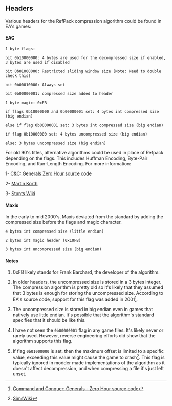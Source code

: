 ## Headers

Various headers for the RefPack compression algorithm could be found in EA's games:

#### EAC

```
1 byte flags:

bit 0b10000000: 4 bytes are used for the decompressed size if enabled, 3 bytes are used if disabled

bit 0b01000000: Restricted sliding window size (Note: Need to double check this)

bit 0b00010000: Always set

bit 0b00000001: compressed size added to header

1 byte magic: 0xFB

if flags 0b10000000 and 0b00000001 set: 4 bytes int compressed size (big endian)

else if flag 0b00000001 set: 3 bytes int compressed size (big endian)

if flag 0b10000000 set: 4 bytes uncompressed size (big endian)

else: 3 bytes uncompressed size (big endian)
```

For old 90's titles, alternative algorithms could be used in place of Refpack depending on the flags. This includes Huffman Encoding, Byte-Pair Encoding, and Run-Length Encoding. For more information:

1- [C&C: Generals Zero Hour source code](https://github.com/electronicarts/CnC_Generals_Zero_Hour/tree/main/Generals/Code/Libraries/Source/Compression/EAC)

2- [Martin Korth](https://problemkaputt.de/psxspx-cdrom-file-compression-ea-methods.htm)

3- [Stunts Wiki](https://wiki.stunts.hu/wiki/Compression#EAC_packing)

#### Maxis

In the early to mid 2000's, Maxis deviated from the standard by adding the compressed size before the flags and magic character.

```
4 bytes int compressed size (little endian)

2 bytes int magic header (0x10FB)

3 bytes int uncompressed size (big endian)
```

#### Notes

1. 0xFB likely stands for Frank Barchard, the developer of the algorithm.

2. In older headers, the uncompressed size is stored in a 3 bytes integer. The compression algorithm is pretty old so it's likely that they assumed that 3 bytes is enough for storing the uncompressed size. According to EA's source code, support for this flag was added in 2001[^1].

3. The uncompressed size is stored in big endian even in games that natively use little endian. It's possible that the algorithm's standard specifies that it should be like this.

4. I have not seen the `0b00000001` flag in any game files. It's likely never or rarely used. However, reverse engineering efforts did show that the algorithm supports this flag.

5. If flag `0b01000000` is set, then the maximum offset is limited to a specific value, exceeding this value might cause the game to crash[^2]. This flag is typically ignored in modder made implementations of the algorithm as it doesn't affect decompression, and when compressing a file it's just left unset.

[^1]: [Command and Conquer: Generals - Zero Hour source code](https://github.com/electronicarts/CnC_Generals_Zero_Hour/blob/main/Generals/Code/Libraries/Source/Compression/EAC/refabout.cpp)

[^2]: [SimsWiki](https://simswiki.info/wiki.php?title=Sims_3:DBPF/Compression)